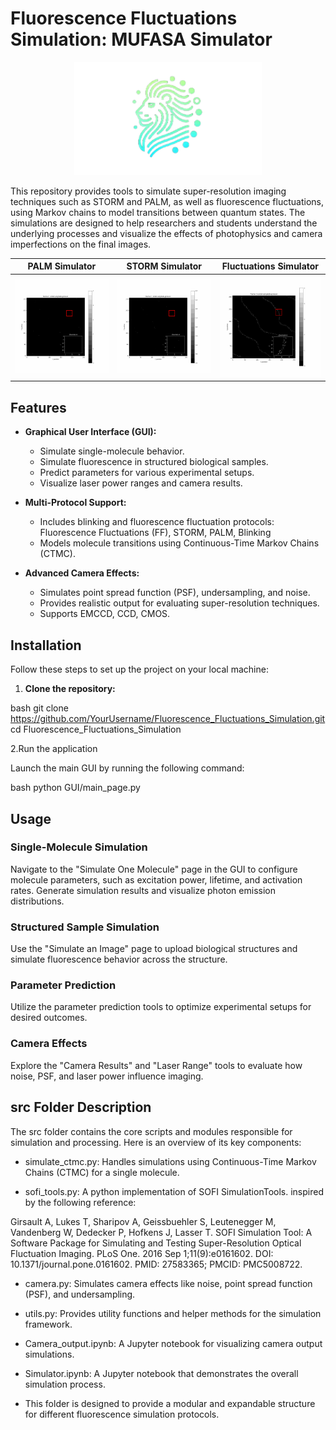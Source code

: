 # Fluorescence Fluctuations Simulation: MUFASA Simulator

<div align="center">
<img src="img/Logo MUFASA.png" alt="Fluorescence Simulation" width="300"/>
</div>

This repository provides tools to simulate super-resolution imaging techniques such as STORM and PALM, as well as fluorescence fluctuations, using Markov chains to model transitions between quantum states. The simulations are designed to help researchers and students understand the underlying processes and visualize the effects of photophysics and camera imperfections on the final images.


| PALM Simulator | STORM Simulator | Fluctuations Simulator |
|:--------------:|:---------------:|:----------------------:|
| <img src="img/emitted_photons_poisson_palm.gif" width="300"> | <img src="img/emitted_photons_poisson_storm.gif" width="300"> | <img src="img/emitted_photons_poisson_FF.gif" width="300"> |




## Features 

- **Graphical User Interface (GUI):**
  - Simulate single-molecule behavior.
  - Simulate fluorescence in structured biological samples.
  - Predict parameters for various experimental setups.
  - Visualize laser power ranges and camera results.

- **Multi-Protocol Support:**
  - Includes blinking and fluorescence fluctuation protocols: Fluorescence Fluctuations (FF), STORM, PALM, Blinking
  - Models molecule transitions using Continuous-Time Markov Chains (CTMC).
 
- **Advanced Camera Effects:**
  - Simulates point spread function (PSF), undersampling, and noise.
  - Provides realistic output for evaluating super-resolution techniques.
  - Supports EMCCD, CCD, CMOS.


## Installation

Follow these steps to set up the project on your local machine:

1. **Clone the repository:**

   
bash
   git clone https://github.com/YourUsername/Fluorescence_Fluctuations_Simulation.git
   cd Fluorescence_Fluctuations_Simulation


2.Run the application

Launch the main GUI by running the following command:

  
bash
   python GUI/main_page.py


## Usage 

### Single-Molecule Simulation
Navigate to the "Simulate One Molecule" page in the GUI to configure molecule parameters, such as excitation power, lifetime, and activation rates. Generate simulation results and visualize photon emission distributions.

### Structured Sample Simulation
Use the "Simulate an Image" page to upload biological structures and simulate fluorescence behavior across the structure.

### Parameter Prediction
Utilize the parameter prediction tools to optimize experimental setups for desired outcomes.

### Camera Effects
Explore the "Camera Results" and "Laser Range" tools to evaluate how noise, PSF, and laser power influence imaging.


## src Folder Description

The src folder contains the core scripts and modules responsible for simulation and processing. Here is an overview of its key components:

- simulate_ctmc.py: Handles simulations using Continuous-Time Markov Chains (CTMC) for a  single molecule.

- sofi_tools.py: A python implementation of SOFI SimulationTools. inspired by the following reference:

Girsault A, Lukes T, Sharipov A, Geissbuehler S, Leutenegger M, Vandenberg W, Dedecker P, Hofkens J, Lasser T.
SOFI Simulation Tool: A Software Package for Simulating and Testing Super-Resolution Optical Fluctuation Imaging.
PLoS One. 2016 Sep 1;11(9):e0161602.
DOI: 10.1371/journal.pone.0161602. PMID: 27583365; PMCID: PMC5008722.

- camera.py: Simulates camera effects like noise, point spread function (PSF), and undersampling.

- utils.py: Provides utility functions and helper methods for the simulation framework.

- Camera_output.ipynb: A Jupyter notebook for visualizing camera output simulations.

- Simulator.ipynb: A Jupyter notebook that demonstrates the overall simulation process.

- This folder is designed to provide a modular and expandable structure for different fluorescence simulation protocols.

